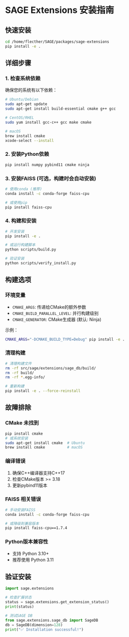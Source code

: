 # SAGE Extensions 安装指南

## 快速安装

```bash
cd /home/flecther/SAGE/packages/sage-extensions
pip install -e .
```

## 详细步骤

### 1. 检查系统依赖

确保您的系统有以下依赖：

```bash
# Ubuntu/Debian
sudo apt-get update
sudo apt-get install build-essential cmake g++ gcc

# CentOS/RHEL  
sudo yum install gcc-c++ gcc make cmake

# macOS
brew install cmake
xcode-select --install
```

### 2. 安装Python依赖

```bash
pip install numpy pybind11 cmake ninja
```

### 3. 安装FAISS (可选，构建时会自动安装)

```bash
# 使用conda (推荐)
conda install -c conda-forge faiss-cpu

# 或使用pip
pip install faiss-cpu
```

### 4. 构建和安装

```bash
# 开发安装
pip install -e .

# 或运行构建脚本
python scripts/build.py

# 验证安装
python scripts/verify_install.py
```

## 构建选项

### 环境变量

- `CMAKE_ARGS`: 传递给CMake的额外参数
- `CMAKE_BUILD_PARALLEL_LEVEL`: 并行构建级别
- `CMAKE_GENERATOR`: CMake生成器 (默认: Ninja)

示例：
```bash
CMAKE_ARGS="-DCMAKE_BUILD_TYPE=Debug" pip install -e .
```

### 清理构建

```bash
# 清理构建文件
rm -rf src/sage/extensions/sage_db/build/
rm -rf build/
rm -rf *.egg-info/

# 重新构建
pip install -e . --force-reinstall
```

## 故障排除

### CMake 未找到

```bash
pip install cmake
# 或系统安装
sudo apt-get install cmake  # Ubuntu
brew install cmake          # macOS
```

### 编译错误

1. 确保C++编译器支持C++17
2. 检查CMake版本 >= 3.18
3. 更新pybind11版本

### FAISS 相关错误

```bash
# 手动安装FAISS
conda install -c conda-forge faiss-cpu

# 或降级到兼容版本
pip install faiss-cpu==1.7.4
```

### Python版本兼容性

- 支持 Python 3.10+
- 推荐使用 Python 3.11

## 验证安装

```python
import sage.extensions

# 检查扩展状态
status = sage.extensions.get_extension_status()
print(status)

# 测试SAGE DB
from sage.extensions.sage_db import SageDB
db = SageDB(dimension=128)
print("✅ Installation successful!")
```
